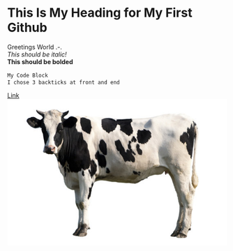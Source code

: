 # This Is My Heading for My First Github<br/>

Greetings World .-.<br/>
*This should be italic!*<br/>
**This should be bolded**<br/>

```
My Code Block
I chose 3 backticks at front and end
```


[Link](https://drive.google.com)<br/>
![Image](cow.jpg)<br/>

